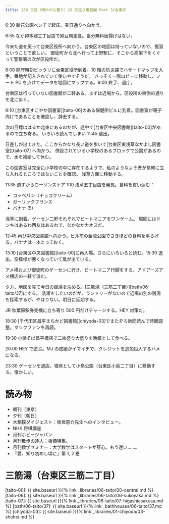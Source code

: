 ```yaml
---
title: 286 日目（晴れのち曇り）23 区巡り復習編 Part 3/台東区
---
```


6:30 新花公園ベンチで起床。春日通りへ向かう。

6:55 なか卯本郷三丁目店で納豆朝定食。当分無料唐揚げはない。

今来た道を戻って台東区役所へ向かう。台東区の地図は持っていないので、復習ということで欲しい。
御徒町から北へ行って上野駅に、そこから高架下をくぐって警察署の次が区役所だ。

8:00 開庁時刻ピッタリに台東区役所到着。10 階の防災課でハザードマップを入手。番地が記入されていて使いやすそうだ。
さっそく一階ロビーに移動し、ノート PC を点けてデータを地図にマップする。9:00 終了、退庁。

台東区は行っていない図書館が二軒ある。まずは近場から。区役所の東側の通りを北に歩く。

9:10 [台東区すこやか図書室][taito-06]のある保健所ビルに到着。図書室が親子向けであることを確認し、辞去する。

次の目標ははるか北東にあるのだが、途中で[台東区中央図書館][taito-00]があるので立ち寄る。
いろいろ読んでしまい 11:45 退出。

日差しが出てきた。ここからかなり長い道を歩いて[台東区東浅草なかよし図書室][taito-07] へ向かう。
併設されている小学校のあるブロックで公園があるので、水を補給して休む。

この図書室は完全に小学校の中に存在するようで、私のようなよそ者が気軽に立ち入れるところではないことを確認。
浅草方面に移動する。

11:35 道すがらローソンストア 100 浅草五丁目店を発見。食料を買い込む：
* コッペパン（チョコクリーム）
* ガーリックフランス
* バナナ (5)

浅草に到着。ゲーセン二軒それぞれでビートマニアをワンゲーム。
周囲にはドンキはあるわ西友はあるわで、なかなかカオスだ。

12:45 再び中央図書館へ向かう。ビル前の金龍公園でさきほどの食料を平らげる。バナナは一本とっておく。

13:10 [台東区中央図書館][taito-00]に再入場。さらにいろいろと読む。15:30 退出。空模様が悪くなっていて風が出ている。

アメ横および御徒町のゲーセンに行き、ビートマニア行脚をする。アドアーズアメ横店の一軒で済む。

夕方、地図を見て今日の銭湯を決める。[三筋湯（三筋二丁目）][bath/06-taito/37]にする。
洗濯をしたいのだが、ランドリーがないので近場の別の銭湯も探索するが、やはりない。明日に延期する。

JR 秋葉原駅券売機に立ち寄り 500 円だけチャージする。HEY 対策だ。

18:30 [千代田区昌平まちかど図書館][chiyoda-03]でまたぞろ新聞読んで時間調整。マックファンを再読。

19:30 小諸そば昌平橋店で二枚盛り大盛りを晩飯として食べる。

20:00 HEY で遊ぶ。MJ の成績がイマイチで、クレジットを追加投入するハメになる。

23:30 ゲーセンを退店。寝床として小島公園（台東区小島二丁目）に移動する。懐かしい。

# 読み物

* 朝刊（東京）
* 夕刊（朝日）
* 大相撲ダイジェスト：板垣恵介先生へのインタビュー。
* NHK 将棋講座
* 月刊ホビージャパン
* 月刊散歩の達人：板橋特集。
* 月刊数学セミナー：大学数学はスタートが肝心。もう遅い……。
* 『愛、知り初めし頃に』第 1, 2 巻

# 三筋湯（台東区三筋二丁目）

[taito-00]: {{ site.baseurl }}{% link _libraries/06-taito/00-central.md %}
[taito-06]: {{ site.baseurl }}{% link _libraries/06-taito/06-sukoyaka.md %}
[taito-07]: {{ site.baseurl }}{% link _libraries/06-taito/07-higashiasakusa.md %}
[bath/06-taito/37]: {{ site.baseurl }}{% link _bathhouses/06-taito/37.md %}
[chiyoda-03]: {{ site.baseurl }}{% link _libraries/01-chiyoda/03-shohei.md %}
